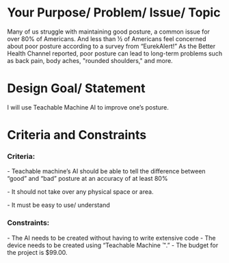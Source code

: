 <h1>Your Purpose/ Problem/ Issue/ Topic</h1> 
<p>Many of us struggle with maintaining good posture, a common issue for over 80% of Americans. And less than ½ of Americans feel concerned about poor posture according to a survey from “EurekAlert!” As the Better Health Channel reported, poor posture can lead to long-term problems such as back pain, body aches, "rounded shoulders," and more.</p> 
<h1>Design Goal/ Statement</h1>
<p>I will use Teachable Machine AI to improve one’s posture.<p> 
<h1>Criteria and Constraints</h1>  
     <h3>Criteria: </h3> 
	<p> - Teachable machine’s AI should be able to tell the difference between “good” and “bad” posture at an accuracy of at least 80% </p>
	<p> - It should not take over any physical space or area.</p>
	<p> - It must be easy to use/ understand</p>
<h3>Constraints:</h3>  
	<p> - The AI needs to be created without having to write extensive code - The device needs to be created using “Teachable Machine ™.” - The budget for the project is $99.00. 
</p>
